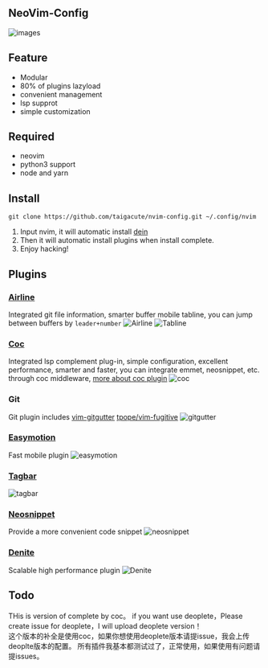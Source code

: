 ## NeoVim-Config 

![images](https://github.com/Marlboro-go/Neovim-for-go/blob/master/screenshot/1.jpg)


## Feature

* Modular
* 80% of plugins lazyload
* convenient management
* lsp supprot
* simple customization
## Required
* neovim
* python3 support
* node and yarn
## Install
```
git clone https://github.com/taigacute/nvim-config.git ~/.config/nvim
```
1. Input nvim, it will automatic install [dein](https://github.com/Shougo/dein.nvim)
2. Then it will automatic install plugins when install complete.
3. Enjoy hacking!
## Plugins
### [Airline](https://github.com/vim-airline/vim-airline) 
   Integrated git file information, smarter buffer mobile tabline, you can jump between buffers by `leader+number`
   ![Airline](https://github.com/taigacute/nvim-config/screenshot/airline.png)
   ![Tabline](https://github.com/taigacute/nvim-config/screenshot/tabline.png)
### [Coc](https://github.com/neoclide/coc.nvim)
   Integrated lsp complement plug-in, simple configuration, excellent performance, smarter and faster, you can integrate        emmet, neosnippet, etc. through coc middleware, [more about coc plugin](https://github.com/neoclide/coc.nvim)
    ![coc](https://github.com/taigacute/nvim-config/screenshot/coc.png)
### Git
   Git plugin includes [vim-gitgutter](https://github.com/airblade/vim-gitgutter) [tpope/vim-fugitive](https://github.com/tpope/vim-fugitive)
   ![gitgutter](https://github.com/taigacute/nvim-config/screenshot/gitgutter.png)
### [Easymotion](https://github.com/easymotion/vim-easymotion)
   Fast mobile plugin
   ![easymotion](https://github.com/taigacute/nvim-config/screenshot/easymotion.png)
### [Tagbar](https://github.com/majutsushi/tagbar)
   ![tagbar](https://github.com/taigacute/nvim-config/screenshot/tagbar.png)
### [Neosnippet](https://github.com/Shougo/neosnippet)
   Provide a more convenient code snippet
   ![neosnippet](https://github.com/taigacute/nvim-config/screenshot/neosnippet.png)
### [Denite](https://github.com/Shougo/denite.nvim)
   Scalable high performance plugin
   ![Denite](https://github.com/taigacute/nvim-config/screenshot/Denite.png)
## Todo
THis is version of complete by coc。 if you want use deoplete，Please create issue for deoplete，I will upload deoplete version！  
这个版本的补全是使用coc，如果你想使用deoplete版本请提issue，我会上传deoplte版本的配置。
所有插件我基本都测试过了，正常使用，如果使用有问题请提issues。



